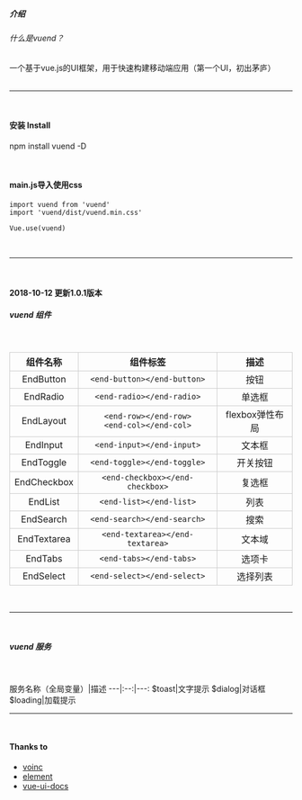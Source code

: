 ##### 介绍
###### 什么是vuend？
一个基于vue.js的UI框架，用于快速构建移动端应用（第一个UI，初出茅庐）  
<br />
*****
<br />

#### 安装 Install
npm install vuend -D

<br />

#### main.js导入使用css

``` javascriptimport Vue from 'vue'
import vuend from 'vuend'
import 'vuend/dist/vuend.min.css'

Vue.use(vuend)
```
<br />

*****
<br />

#### 2018-10-12 更新1.0.1版本
##### vuend 组件
<br />

组件名称|组件标签|描述
---|:--:|---:
EndButton|`<end-button></end-button>`|按钮
EndRadio|`<end-radio></end-radio>`|单选框
EndLayout|`<end-row></end-row>`<br />`<end-col></end-col>`|flexbox弹性布局
EndInput|`<end-input></end-input>`|文本框
EndToggle|`<end-toggle></end-toggle>`|开关按钮
EndCheckbox|`<end-checkbox></end-checkbox>`|复选框
EndList|`<end-list></end-list>`|列表
EndSearch|`<end-search></end-search>`|搜索
EndTextarea|`<end-textarea></end-textarea>`|文本域
EndTabs|`<end-tabs></end-tabs>`|选项卡
EndSelect|`<end-select></end-select>`|选择列表
<br />

*****
<br />

##### vuend 服务
<br />

服务名称（全局变量）|描述
---|:--:|---:
$toast|文字提示
$dialog|对话框
$loading|加载提示
<br />

****
<br />

#### Thanks to
- [voinc](https://github.com/wangdahoo/vonic)
- [element](https://github.com/ElemeFE/element)
- [vue-ui-docs](https://github.com/kitorv/vue-ui-docs)

<style lang="scss" scoped>
@import '~global/global';
h5 {
  margin-bottom: $px10;
}
h6 {
  margin-bottom: $px10;
  font-size: $px24;
  font-weight: normal;
}
p {
  font-size: $px20;
}
code {
  background: $gray;
  padding: $px10 $px20;
  font-size: $px20;
}
table {
  width: 100%;
  thead {
    background: $gray;
  }
  th, td {
    padding: $px20;
    border: 1px solid #ccc;
    font-size: $px20;
    text-align: center !important;
    code {
      background: $gray;
      padding: px2rem(5px);
      @include radius;
      font-size: $px20;
    }
  }
  tr:nth-child(2n) {
    background: $gray;
  }
}
ul {
  padding-left: px2rem(50px);
  li {
    list-style: disc;
  }
}
</style>